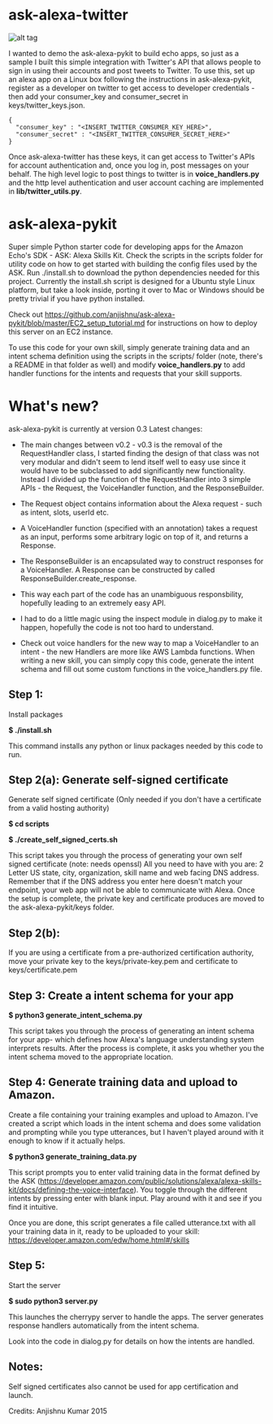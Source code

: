 # ask-alexa-twitter

![alt tag](https://abs.twimg.com/a/1404172626/images/oauth_application.png)


I wanted to demo the ask-alexa-pykit to build echo apps, so just as a sample I built this simple integration with Twitter's API that allows people to sign in using their accounts and post tweets to Twitter. 
To use this, set up an alexa app on a Linux box following the instructions in ask-alexa-pykit, register as a developer on twitter to get access to developer credentials - then add your consumer_key and consumer_secret in keys/twitter_keys.json.

    {
      "consumer_key" : "<INSERT_TWITTER_CONSUMER_KEY_HERE>",
      "consumer_secret" : "<INSERT_TWITTER_CONSUMER_SECRET_HERE>" 
    }

Once ask-alexa-twitter has these keys, it can get access to Twitter's APIs for account authentication and, once you log in, post messages on your behalf. The high level logic to post things to twitter is in <b>voice_handlers.py</b> and the http level authentication and user account caching are implemented in <b>lib/twitter_utils.py</b>.


# ask-alexa-pykit
Super simple Python starter code for developing apps for the Amazon Echo's  SDK - ASK:  Alexa Skills Kit.
Check the scripts in the scripts folder for utility code on how to get started with building the config files used by the ASK.
Run ./install.sh to download the python dependencies needed for this project. Currently the install.sh script is designed for a Ubuntu style Linux platform, but take a look inside, porting it over to Mac or Windows should be pretty trivial if you have python installed. 

Check out https://github.com/anjishnu/ask-alexa-pykit/blob/master/EC2_setup_tutorial.md for instructions on how to deploy this server on an EC2 instance. 

To use this code for your own skill, simply generate training data and an intent schema definition using the scripts in the scripts/ folder (note, there's a README in that folder as well) and modify <b>voice_handlers.py</b> to add handler functions for the intents and requests that your skill supports. 

# What's new?

ask-alexa-pykit is currently at version 0.3
  Latest changes:
- The main changes between v0.2 - v0.3 is the removal of the RequestHandler class, I started finding the design of that class was not very modular and didn't seem to lend itself well to easy use since it would have to be subclassed to add significantly new functionality. Instead I divided up the function of the RequestHandler into 3 simple APIs - the Request, the VoiceHandler function, and the ResponseBuilder.
    
- The Request object contains information about the Alexa request - such as intent, slots, userId etc.
    
- A VoiceHandler function (specified with an annotation) takes a request as an input, performs some arbitrary logic on top of it, and returns a Response.
    
- The ResponseBuilder is an encapsulated way to construct responses for a VoiceHandler. A Response can be constructed by called ResponseBuilder.create_response.
    
- This way each part of the code has an unambiguous responsbility, hopefully leading to an extremely easy API.
    
- I had to do a little magic using the inspect module in dialog.py to make it happen, hopefully the code is not too hard to understand. 
    
- Check out voice handlers for the new way to map a VoiceHandler to an intent - the new Handlers are more like AWS Lambda functions. When writing a new skill, you can simply copy this code, generate the intent schema and fill out some custom functions in the voice_handlers.py file.

Step 1:
-----
Install packages

<b>$ ./install.sh </b>

This command installs any python or linux packages needed by this code to run.

Step 2(a): Generate self-signed certificate
-----------
Generate self signed certificate (Only needed if you don't have a certificate from a valid hosting authority)

<b>
$ cd scripts

$ ./create_self_signed_certs.sh
</b>

This script takes you through the process of generating your own self signed certificate (note: needs openssl)
All you need to have with you are: 2 Letter US state, city, organization, skill name and web facing DNS address.
Remember that if the DNS address you enter here doesn't match your endpoint, your web app will not be able to communicate with Alexa.
Once the setup is complete, the private key and certificate produces are moved to the ask-alexa-pykit/keys folder.

Step 2(b): 
-----------
If you are using a certificate from a pre-authorized certification authority, move your private key to the keys/private-key.pem and certificate to keys/certificate.pem


Step 3: Create a intent schema for your app
----------

<b>
$ python3 generate_intent_schema.py
</b>

This script takes you through the process of generating an intent schema for your app- which defines how Alexa's language understanding system interprets results.
After the process is complete, it asks you whether you the intent schema moved to the appropriate location.

Step 4: Generate training data and upload to Amazon.
--------------
Create a file containing your training examples and upload to Amazon. 
I've created a script which loads in the intent schema and does some validation and prompting while you type utterances, but I haven't played around with it enough to know if it actually helps.

<b>$ python3 generate_training_data.py</b>

This script prompts you to enter valid training data in the format defined by the ASK (https://developer.amazon.com/public/solutions/alexa/alexa-skills-kit/docs/defining-the-voice-interface). You toggle through the different intents by pressing enter with blank input. Play around with it and see if you find it intuitive.

Once you are done, this script generates a file called utterance.txt with all your training data in it, ready to be uploaded to your skill: https://developer.amazon.com/edw/home.html#/skills

Step 5:
--------------
Start the server

<b>
$ sudo python3 server.py
</b>

This launches the cherrypy server to handle the apps. The server generates response handlers automatically from the intent schema.

Look into the code in dialog.py for details on how the intents are handled.

Notes:
--------------
Self signed certificates also cannot be used for app certification and launch.

Credits: Anjishnu Kumar 2015
